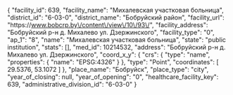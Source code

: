 {
    "facility_id": 639,
    "facility_name": "Михалевская участковая больница",
    "district_id": "6-03-0",
    "district_name": "Бобруйский район",
    "facility_url": "https:\/\/www.bobcrp.by\/content\/view\/10\/93\/",
    "facility_address": "Бобруйский р-н д. Михалево ул. Дзержинского",
    "facility_type": "0",
    "ap_1": "8",
    "name": "Михалевская участковая больница",
    "state": "public institution",
    "stats": [],
    "med_id": 10214532,
    "address": "Бобруйский р-н д. Михалево ул. Дзержинского",
    "coord_x_y": {
        "crs": {
            "type": "name",
            "properties": {
                "name": "EPSG:4326"
            }
        },
        "type": "Point",
        "coordinates": [
            29.5376,
            53.1072
        ]
    },
    "place_name": "Бобруйск",
    "place_type": "city",
    "year_of_closing": null,
    "year_of_opening": "0",
    "healthcare_facility_key": 639,
    "administrative_division_id": "6-03-0"
}